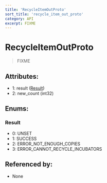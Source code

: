 ```yaml
---
title: 'RecycleItemOutProto'
sort_title: 'recycle_item_out_proto'
category: API
excerpt: FIXME
---
```


# RecycleItemOutProto

> FIXME

## Attributes:

- 1: result ([Result](#result))
- 2: new_count (int32)

## Enums:

### Result
- 0: UNSET
- 1: SUCCESS
- 2: ERROR_NOT_ENOUGH_COPIES
- 3: ERROR_CANNOT_RECYCLE_INCUBATORS

## Referenced by:

- None
